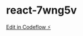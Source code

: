 # react-7wng5v

[Edit in Codeflow ⚡️](https://stackblitz.com/~/github.com/YashwanthNagamalla/react-7wng5v)